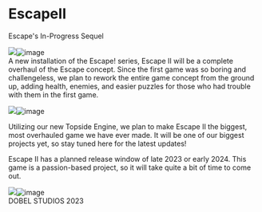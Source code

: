 # EscapeII
Escape's In-Progress Sequel

<img src="blob:chrome-untrusted://media-app/d6bdd742-0163-45cd-a068-ad280f5d5985"/>![image](https://user-images.githubusercontent.com/95440368/215243150-4157208e-be13-419b-aa4a-232075e0fe15.png)
<br>
A new installation of the Escape! series, Escape II will be a complete overhaul of the Escape concept. Since the first game was so boring and challengeless, we plan to rework the entire game concept from the ground up, adding health, enemies, and easier puzzles for those who had trouble with them in the first game.

<img src="blob:chrome-untrusted://media-app/1a3a7182-5d2b-4159-bbdd-2cab592f8dbc"/>![image](https://user-images.githubusercontent.com/95440368/215243193-c10a33b5-3a06-4a7f-b1dd-e1abcb19b240.png)

Utilizing our new Topside Engine, we plan to make Escape II the biggest, most overhauled game we have ever made. It will be one of our biggest projects yet, so stay tuned here for the latest updates!

Escape II has a planned release window of late 2023 or early 2024. This game is a passion-based project, so it will take quite a bit of time to come out.

<img src="blob:chrome-untrusted://media-app/43232ef6-669a-473b-a8a4-317c05ccb65b"/>![image](https://user-images.githubusercontent.com/95440368/215163469-54b533a3-4fe8-45da-9573-8a02a5228d8a.png)
<br>
DOBEL STUDIOS 2023
